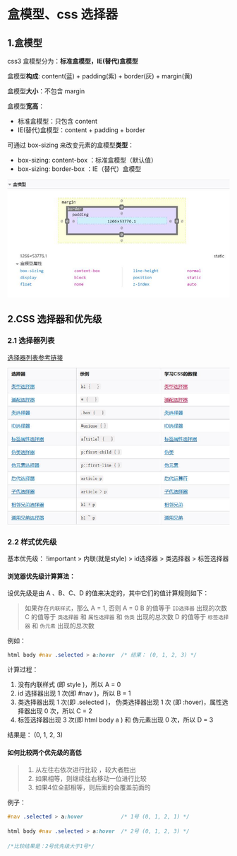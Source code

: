 # 盒模型、css 选择器

## 1.盒模型

css3 盒模型分为：**标准盒模型，IE(替代)盒模型**

盒模型**构成**: content(蓝) + padding(紫) + border(灰) + margin(黄)

盒模型**大小**：不包含 margin

盒模型**宽高**：

- 标准盒模型：只包含 content
- IE(替代)盒模型：content + padding + border

可通过 box-sizing 来改变元素的盒模型**类型**：

- box-sizing: content-box ：标准盒模型（默认值）
- box-sizing: border-box ：IE（替代）盒模型

![](./images/d4_1.jpg)


## 2.CSS 选择器和优先级

### 2.1 选择器列表

[选择器列表参考链接](https://developer.mozilla.org/zh-CN/docs/Learn/CSS/Building_blocks/Selectors#选择器参考表)

![](./images/d4_2.jpg)

### 2.2 样式优先级

基本优先级： !important > 内联(就是style) >  id选择器 > 类选择器 > 标签选择器


#### 浏览器优先级计算算法：

设优先级是由 A 、B、C、D 的值来决定的，其中它们的值计算规则如下：
 
> 如果存在`内联样式`，那么 A = 1, 否则 A = 0
> B 的值等于 `ID选择器` 出现的次数
> C 的值等于 `类选择器` 和 `属性选择器` 和 `伪类` 出现的总次数
> D 的值等于 `标签选择器` 和 `伪元素` 出现的总次数 


例如：

```css
html body #nav .selected > a:hover  /* 结果： (0, 1, 2, 3) */
```

计算过程：

1. 没有内联样式  (即 style )，所以 A = 0
2. id 选择器出现 1 次(即 #nav )，所以 B = 1
3. 类选择器出现 1 次(即 .selected )， 伪类选择器出现 1 次 (即 :hover)，属性选择器出现 0 次，所以 C = 2
4. 标签选择器出现 3 次(即 html body a ) 和 伪元素出现 0 次，所以 D = 3

结果是： (0, 1, 2, 3)

#### 如何比较两个优先级的高低

> 1. 从左往右依次进行比较 ，较大者胜出
> 2. 如果相等，则继续往右移动一位进行比较 
> 3. 如果4位全部相等，则后面的会覆盖前面的

例子：

```css
#nav .selected > a:hover            /* 1号 (0, 1, 2, 1) */

html body #nav .selected > a:hover  /* 2号 (0, 1, 2, 3) */

/*比较结果是：2号优先级大于1号*/
```








